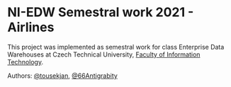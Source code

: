 # NI-EDW Semestral work 2021 - Airlines

This project was implemented as semestral work for class Enterprise Data Warehouses at Czech Technical University, [Faculty of Information Technology](https://fit.cvut.cz/en).

Authors: [@tousekjan](https://github.com/tousekjan/), [@66Antigrabity](https://github.com/66Antigravity/)

